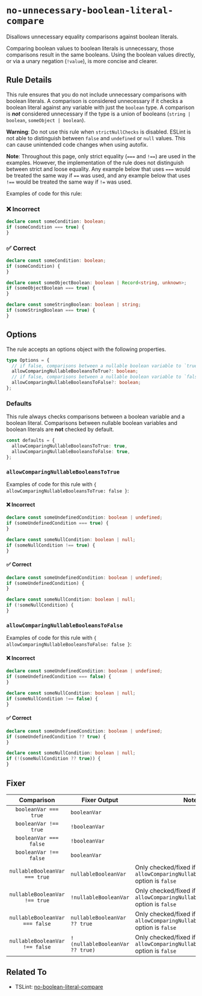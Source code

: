 # `no-unnecessary-boolean-literal-compare`

Disallows unnecessary equality comparisons against boolean literals.

Comparing boolean values to boolean literals is unnecessary, those comparisons result in the same booleans. Using the boolean values directly, or via a unary negation (`!value`), is more concise and clearer.

## Rule Details

This rule ensures that you do not include unnecessary comparisons with boolean literals.
A comparison is considered unnecessary if it checks a boolean literal against any variable with just the `boolean` type.
A comparison is **_not_** considered unnecessary if the type is a union of booleans (`string | boolean`, `someObject | boolean`).

**Warning**: Do not use this rule when `strictNullChecks` is disabled.
ESLint is not able to distinguish between `false` and `undefined` or `null` values.
This can cause unintended code changes when using autofix.

**Note**: Throughout this page, only strict equality (`===` and `!==`) are
used in the examples. However, the implementation of the rule does not
distinguish between strict and loose equality. Any example below that uses
`===` would be treated the same way if `==` was used, and any example below
that uses `!==` would be treated the same way if `!=` was used.

Examples of code for this rule:

<!--tabs-->

### ❌ Incorrect

```ts
declare const someCondition: boolean;
if (someCondition === true) {
}
```

### ✅ Correct

```ts
declare const someCondition: boolean;
if (someCondition) {
}

declare const someObjectBoolean: boolean | Record<string, unknown>;
if (someObjectBoolean === true) {
}

declare const someStringBoolean: boolean | string;
if (someStringBoolean === true) {
}
```

## Options

The rule accepts an options object with the following properties.

```ts
type Options = {
  // if false, comparisons between a nullable boolean variable to `true` will be checked and fixed
  allowComparingNullableBooleansToTrue?: boolean;
  // if false, comparisons between a nullable boolean variable to `false` will be checked and fixed
  allowComparingNullableBooleansToFalse?: boolean;
};
```

### Defaults

This rule always checks comparisons between a boolean variable and a boolean
literal. Comparisons between nullable boolean variables and boolean literals
are **not** checked by default.

```ts
const defaults = {
  allowComparingNullableBooleansToTrue: true,
  allowComparingNullableBooleansToFalse: true,
};
```

### `allowComparingNullableBooleansToTrue`

Examples of code for this rule with `{ allowComparingNullableBooleansToTrue: false }`:

<!--tabs-->

#### ❌ Incorrect

```ts
declare const someUndefinedCondition: boolean | undefined;
if (someUndefinedCondition === true) {
}

declare const someNullCondition: boolean | null;
if (someNullCondition !== true) {
}
```

#### ✅ Correct

```ts
declare const someUndefinedCondition: boolean | undefined;
if (someUndefinedCondition) {
}

declare const someNullCondition: boolean | null;
if (!someNullCondition) {
}
```

### `allowComparingNullableBooleansToFalse`

Examples of code for this rule with `{ allowComparingNullableBooleansToFalse: false }`:

<!--tabs-->

#### ❌ Incorrect

```ts
declare const someUndefinedCondition: boolean | undefined;
if (someUndefinedCondition === false) {
}

declare const someNullCondition: boolean | null;
if (someNullCondition !== false) {
}
```

#### ✅ Correct

```ts
declare const someUndefinedCondition: boolean | undefined;
if (someUndefinedCondition ?? true) {
}

declare const someNullCondition: boolean | null;
if (!(someNullCondition ?? true)) {
}
```

## Fixer

|           Comparison           | Fixer Output                    | Notes                                                                               |
| :----------------------------: | ------------------------------- | ----------------------------------------------------------------------------------- |
|     `booleanVar === true`      | `booleanVar`                    |                                                                                     |
|     `booleanVar !== true`      | `!booleanVar`                   |                                                                                     |
|     `booleanVar === false`     | `!booleanVar`                   |                                                                                     |
|     `booleanVar !== false`     | `booleanVar`                    |                                                                                     |
| `nullableBooleanVar === true`  | `nullableBooleanVar`            | Only checked/fixed if the `allowComparingNullableBooleansToTrue` option is `false`  |
| `nullableBooleanVar !== true`  | `!nullableBooleanVar`           | Only checked/fixed if the `allowComparingNullableBooleansToTrue` option is `false`  |
| `nullableBooleanVar === false` | `nullableBooleanVar ?? true`    | Only checked/fixed if the `allowComparingNullableBooleansToFalse` option is `false` |
| `nullableBooleanVar !== false` | `!(nullableBooleanVar ?? true)` | Only checked/fixed if the `allowComparingNullableBooleansToFalse` option is `false` |

## Related To

- TSLint: [no-boolean-literal-compare](https://palantir.github.io/tslint/rules/no-boolean-literal-compare)
